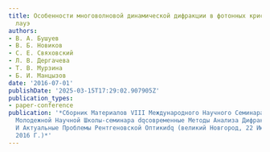 ```yaml
---
title: Особенности многоволновой динамической дифракции в фотонных кристаллах в геометрии
  лауэ
authors:
- В. А. Бушуев
- В. Б. Новиков
- С. Е. Свяховский
- Л. В. Дергачева
- Т. В. Мурзина
- Б. И. Манцызов
date: '2016-07-01'
publishDate: '2025-03-15T17:29:02.907905Z'
publication_types:
- paper-conference
publication: '*Сборник Материалов VIII Международного Научного Семинара И VI Международной
  Молодежной Научной Школы-семинара dqсовременные Методы Анализа Дифракционных Данных
  И Актуальные Проблемы Рентгеновской Оптикиdq (великий Новгород, 22 Июня - 02 Июля
  2016 Г.)*'
---
```

